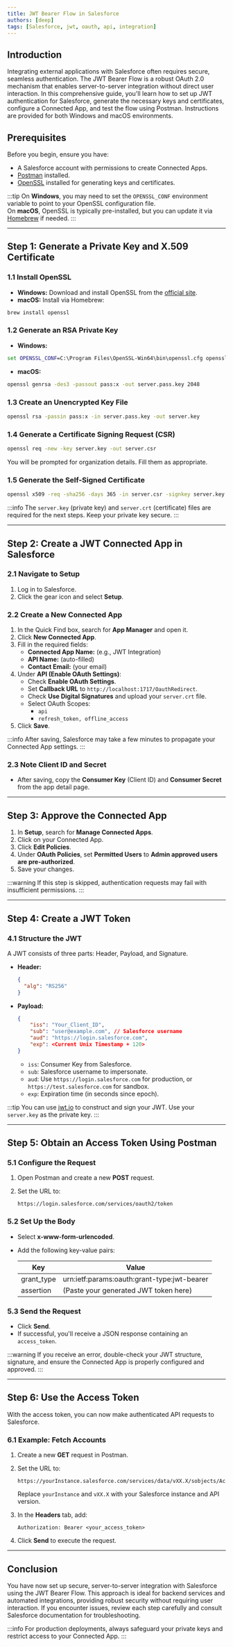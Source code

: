 ```yaml
---
title: JWT Bearer Flow in Salesforce
authors: [deep]
tags: [Salesforce, jwt, oauth, api, integration]
---
```


## Introduction

Integrating external applications with Salesforce often requires secure, seamless authentication. The JWT Bearer Flow is a robust OAuth 2.0 mechanism that enables server-to-server integration without direct user interaction. In this comprehensive guide, you'll learn how to set up JWT authentication for Salesforce, generate the necessary keys and certificates, configure a Connected App, and test the flow using Postman. Instructions are provided for both Windows and macOS environments.

## <!-- truncate -->

## Prerequisites

Before you begin, ensure you have:

- A Salesforce account with permissions to create Connected Apps.
- [Postman](https://www.postman.com/downloads/) installed.
- [OpenSSL](https://www.openssl.org/) installed for generating keys and certificates.

:::tip
On **Windows**, you may need to set the `OPENSSL_CONF` environment variable to point to your OpenSSL configuration file.  
On **macOS**, OpenSSL is typically pre-installed, but you can update it via [Homebrew](https://brew.sh/) if needed.
:::

---

## Step 1: Generate a Private Key and X.509 Certificate

### 1.1 Install OpenSSL

- **Windows:** Download and install OpenSSL from the [official site](https://slproweb.com/products/Win32OpenSSL.html).
- **macOS:** Install via Homebrew:

```bash
brew install openssl
```

### 1.2 Generate an RSA Private Key

- **Windows:**

```cmd
set OPENSSL_CONF=C:\Program Files\OpenSSL-Win64\bin\openssl.cfg openssl genrsa -des3 -passout pass:x -out server.pass.key 2048
```

- **macOS:**

```bash
openssl genrsa -des3 -passout pass:x -out server.pass.key 2048
```

### 1.3 Create an Unencrypted Key File

```bash
openssl rsa -passin pass:x -in server.pass.key -out server.key
```

### 1.4 Generate a Certificate Signing Request (CSR)

```bash
openssl req -new -key server.key -out server.csr
```

You will be prompted for organization details. Fill them as appropriate.

### 1.5 Generate the Self-Signed Certificate

```bash
openssl x509 -req -sha256 -days 365 -in server.csr -signkey server.key -out server.crt
```

:::info
The `server.key` (private key) and `server.crt` (certificate) files are required for the next steps. Keep your private key secure.
:::

---

## Step 2: Create a JWT Connected App in Salesforce

### 2.1 Navigate to Setup

1. Log in to Salesforce.
2. Click the gear icon and select **Setup**.

### 2.2 Create a New Connected App

1. In the Quick Find box, search for **App Manager** and open it.
2. Click **New Connected App**.
3. Fill in the required fields:
   - **Connected App Name:** (e.g., JWT Integration)
   - **API Name:** (auto-filled)
   - **Contact Email:** (your email)
4. Under **API (Enable OAuth Settings)**:
   - Check **Enable OAuth Settings**.
   - Set **Callback URL** to `http://localhost:1717/OauthRedirect`.
   - Check **Use Digital Signatures** and upload your `server.crt` file.
   - Select OAuth Scopes:
     - `api`
     - `refresh_token, offline_access`
5. Click **Save**.

:::info
After saving, Salesforce may take a few minutes to propagate your Connected App settings.
:::

### 2.3 Note Client ID and Secret

- After saving, copy the **Consumer Key** (Client ID) and **Consumer Secret** from the app detail page.

---

## Step 3: Approve the Connected App

1. In **Setup**, search for **Manage Connected Apps**.
2. Click on your Connected App.
3. Click **Edit Policies**.
4. Under **OAuth Policies**, set **Permitted Users** to **Admin approved users are pre-authorized**.
5. Save your changes.

:::warning
If this step is skipped, authentication requests may fail with insufficient permissions.
:::

---

## Step 4: Create a JWT Token

### 4.1 Structure the JWT

A JWT consists of three parts: Header, Payload, and Signature.

- **Header:**

  ```json
  {
  	"alg": "RS256"
  }
  ```

- **Payload:**

  ```json
  {
      "iss": "Your_Client_ID",
      "sub": "user@example.com", // Salesforce username
      "aud": "https://login.salesforce.com",
      "exp": <Current Unix Timestamp + 120>
  }
  ```

  - `iss`: Consumer Key from Salesforce.
  - `sub`: Salesforce username to impersonate.
  - `aud`: Use `https://login.salesforce.com` for production, or `https://test.salesforce.com` for sandbox.
  - `exp`: Expiration time (in seconds since epoch).

:::tip
You can use [jwt.io](https://jwt.io/) to construct and sign your JWT. Use your `server.key` as the private key.
:::

---

## Step 5: Obtain an Access Token Using Postman

### 5.1 Configure the Request

1. Open Postman and create a new **POST** request.
2. Set the URL to:

   ```
   https://login.salesforce.com/services/oauth2/token
   ```

### 5.2 Set Up the Body

- Select **x-www-form-urlencoded**.
- Add the following key-value pairs:

  | Key        | Value                                       |
  | ---------- | ------------------------------------------- |
  | grant_type | urn:ietf:params:oauth:grant-type:jwt-bearer |
  | assertion  | (Paste your generated JWT token here)       |

### 5.3 Send the Request

- Click **Send**.
- If successful, you'll receive a JSON response containing an `access_token`.

:::warning
If you receive an error, double-check your JWT structure, signature, and ensure the Connected App is properly configured and approved.
:::

---

## Step 6: Use the Access Token

With the access token, you can now make authenticated API requests to Salesforce.

### 6.1 Example: Fetch Accounts

1. Create a new **GET** request in Postman.
2. Set the URL to:

   ```
   https://yourInstance.salesforce.com/services/data/vXX.X/sobjects/Account/
   ```

   Replace `yourInstance` and `vXX.X` with your Salesforce instance and API version.

3. In the **Headers** tab, add:

   ```
   Authorization: Bearer <your_access_token>
   ```

4. Click **Send** to execute the request.

---

## Conclusion

You have now set up secure, server-to-server integration with Salesforce using the JWT Bearer Flow. This approach is ideal for backend services and automated integrations, providing robust security without requiring user interaction. If you encounter issues, review each step carefully and consult Salesforce documentation for troubleshooting.

:::info
For production deployments, always safeguard your private keys and restrict access to your Connected App.
:::
